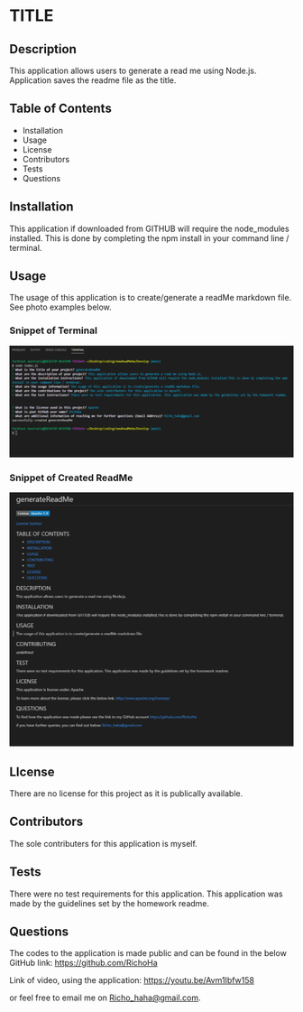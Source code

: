 # TITLE

## Description
This application allows users to generate a read me using Node.js.
Application saves the readme file as the title. 

## Table of Contents
-   Installation
-   Usage
-   License
-   Contributors 
-   Tests
-   Questions

## Installation
This application if downloaded from GITHUB will require the node_modules installed.
This is done by completing the npm install in your command line / terminal.

## Usage
The usage of this application is to create/generate a readMe markdown file. 
See photo examples below.

### Snippet of Terminal 
![Snippet of Terminal](./Develop/Pictures/Snippet-Terminal.PNG)
### Snippet of Created ReadMe 
![Snippet of Created ReadMe](./Develop/Pictures/Snippet-Readmecreated.PNG)

## LIcense
There are no license for this project as it is publically available. 

## Contributors 
The sole contributers for this application is myself. 

## Tests
There were no test requirements for this application. 
This application was made by the guidelines set by the homework readme. 

## Questions
The codes to the application is made public and can be found in the below GitHub link:
https://github.com/RichoHa

Link of video, using the application:
https://youtu.be/Avm1Ibfw158

or feel free to email me on Richo_haha@gmail.com.